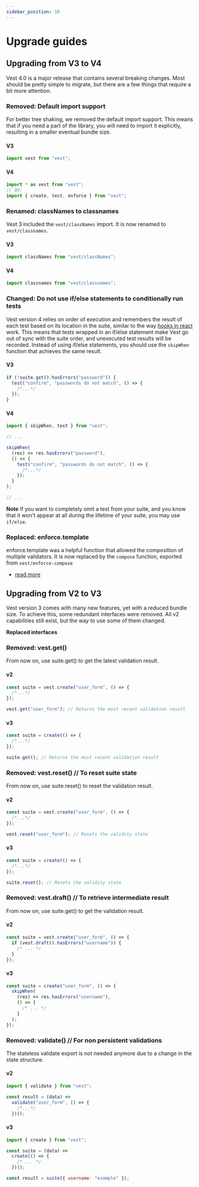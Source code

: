 ```yaml
---
sidebar_position: 10
---
```


# Upgrade guides

## Upgrading from V3 to V4

Vest 4.0 is a major release that contains several breaking changes. Most should be pretty simple to migrate, but there are a few things that require a bit more attention.

### Removed: Default import support

For better tree shaking, we removed the default import support. This means that if you need a part of the library, you will need to import it explicitly, resulting in a smaller eventual bundle size.

#### V3

```js
import vest from "vest";
```

#### V4

```js
import * as vest from "vest";
// OR:
import { create, test, enforce } from "vest";
```

### Renamed: classNames to classnames

Vest 3 included the `vest/classNames` import. It is now renamed to `vest/classnames`.

#### V3

```js
import classNames from "vest/classNames";
```

#### V4

```js
import classnames from "vest/classnames";
```

### Changed: Do not use if/else statements to conditionally run tests

Vest version 4 relies on order of execution and remembers the result of each test based on its location in the suite, similar to the way [hooks in react](https://reactjs.org/docs/hooks-rules.html) work. This means that tests wrapped in an if/else statement make Vest go out of sync with the suite order, and unexecuted test results will be recorded. Instead of using if/else statements, you should use the `skipWhen` function that achieves the same result.

#### V3

```js
if (!suite.get().hasErrors("password")) {
  test("confirm", "passwords do not match", () => {
    /*...*/
  });
}
```

#### V4

```js
import { skipWhen, test } from "vest";

// ...

skipWhen(
  (res) => res.hasErrors("password"),
  () => {
    test("confirm", "passwords do not match", () => {
      /*...*/
    });
  }
);

// ...
```

**Note**
If you want to completely omit a test from your suite, and you know that it won't appear at all during the lifetime of your suite, you may use `if/else`.

### Replaced: enforce.template

enforce.template was a helpful function that allowed the composition of multiple validators. It is now replaced by the `compose` function, exported from `vest/enforce-compose`

- [read more](./enforce/composing_enforce_rules)

## Upgrading from V2 to V3

Vest version 3 comes with many new features, yet with a reduced bundle size. To achieve this, some redundant interfaces were removed. All v2 capabilities still exist, but the way to use some of them changed.

**Replaced interfaces**

### Removed: vest.get()

From now on, use suite.get() to get the latest validation result.

#### v2

```js
const suite = vest.create("user_form", () => {
  /*...*/
});

vest.get("user_form"); // Returns the most recent validation result
```

#### v3

```js
const suite = create(() => {
  /*...*/
});

suite.get(); // Returns the most recent validation result
```

### Removed: vest.reset() // To reset suite state

From now on, use suite.reset() to reset the validation result.

#### v2

```js
const suite = vest.create("user_form", () => {
  /*...*/
});

vest.reset("user_form"); // Resets the validity state
```

#### v3

```js
const suite = create(() => {
  /*...*/
});

suite.reset(); // Resets the validity state
```

### Removed: vest.draft() // To retrieve intermediate result

From now on, use suite.get() to get the validation result.

#### v2

```js
const suite = vest.create("user_form", () => {
  if (vest.draft().hasErrors("username")) {
    /* ... */
  }
});
```

#### v3

```js
const suite = create("user_form", () => {
  skipWhen(
    (res) => res.hasErrors("username"),
    () => {
      /* ... */
    }
  );
});
```

### Removed: validate() // For non persistent validations

The stateless validate export is not needed anymore due to a change in the state structure.

#### v2

```js
import { validate } from "vest";

const result = (data) =>
  validate("user_form", () => {
    /*...*/
  })();
```

#### v3

```js
import { create } from "vest";

const suite = (data) =>
  create(() => {
    /* ... */
  })();

const result = suite({ username: "example" });
```
